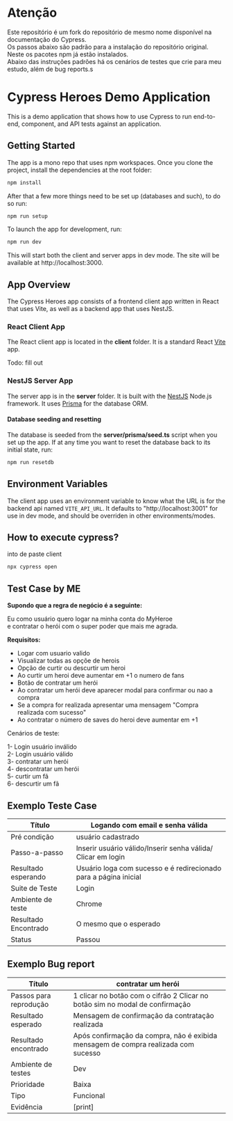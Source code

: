 # Atenção
Este repositório é um fork do repositório de mesmo nome disponível na documentação do Cypress.  
Os passos abaixo são padrão para a instalação do repositório original.  
Neste os pacotes npm já estão instalados.  
Abaixo das instruções padrões há os cenários de testes que crie para meu estudo, além de bug reports.s

# Cypress Heroes Demo Application

This is a demo application that shows how to use Cypress to run end-to-end,
component, and API tests against an application.

## Getting Started

The app is a mono repo that uses npm workspaces. Once you clone the project,
install the dependencies at the root folder:

```sh
npm install
```

After that a few more things need to be set up (databases and such), to do so run:

```sh
npm run setup
```


To launch the app for development, run:

```sh
npm run dev
```

This will start both the client and server apps in dev mode. The site will be
available at http://localhost:3000.

## App Overview

The Cypress Heroes app consists of a frontend client app written in React that
uses Vite, as well as a backend app that uses NestJS.

### React Client App

The React client app is located in the **client** folder. It is a standard React [Vite](https://vitejs.dev/) app.

Todo: fill out

### NestJS Server App

The server app is in the **server** folder. It is built with the [NestJS](https://nestjs.com/) Node.js framework. It uses [Prisma](https://www.prisma.io/) for the database ORM.

#### Database seeding and resetting

The database is seeded from the **server/prisma/seed.ts** script when you set up the app. If at any time you want to reset the database back to its initial state, run:

```sh
npm run resetdb
```

## Environment Variables

The client app uses an environment variable to know what the URL is for the
backend api named `VITE_API_URL`. It defaults to "http://localhost:3001" for use
in dev mode, and should be overriden in other environments/modes.

## How to execute cypress?

into de paste client 

```sh
npx cypress open
```

## Test Case by ME

**Supondo que a regra de negócio é a seguinte:**

Eu como usuário quero logar na minha conta do MyHeroe  
e contratar o herói com o super poder que 
mais me agrada.

**Requisitos:**  
* Logar com usuario valido  
* Visualizar todas as opçõe de herois  
* Opção de curtir ou descurtir um heroi  
* Ao curtir um heroi deve aumentar em +1 o numero de fans
* Botão de contratar um herói  
* Ao contratar um herói deve aparecer modal para confirmar ou nao a compra
* Se a compra for realizada apresentar uma mensagem "Compra realizada com sucesso"  
* Ao contratar o número de saves do heroi deve aumentar em +1

Cenários de teste:

1- Login usuário inválido  
2- Login usuário válido   
3- contratar um herói  
4- descontratar um herói  
5- curtir um fã  
6- descurtir um fã  

## Exemplo Teste Case

|    Título   | Logando com email e senha válida|  
|-------------|---------------------------------|
|Pré condição | usuário cadastrado|
|Passo-a-passo| Inserir usuário válido/Inserir senha válida/ Clicar em login|  
|Resultado esperando| Usuário loga com sucesso e é redirecionado para a página inicial|  
|Suite de Teste| Login |  
|Ambiente de teste| Chrome|
|Resultado Encontrado| O mesmo que o esperado|
|Status| Passou|



## Exemplo Bug report 

|Título|contratar um herói|
|------|------------------|
|Passos para reprodução| 1 clicar no botão com o cifrão 2 Clicar no botão sim no modal de confirmação 
|Resultado esperado| Mensagem de confirmação da contratação realizada|
|Resultado encontrado| Após confirmação da compra, não é exibida mensagem de compra realizada com sucesso|
|Ambiente de testes| Dev|
|Prioridade|Baixa|
|Tipo |Funcional|
|Evidência|[print]|
